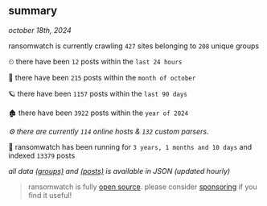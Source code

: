 
## summary
_october 18th, 2024_

ransomwatch is currently crawling `427` sites belonging to `208` unique groups

⏲ there have been `12` posts within the `last 24 hours`

🦈 there have been `215` posts within the `month of october`

🪐 there have been `1157` posts within the `last 90 days`

🏚 there have been `3922` posts within the `year of 2024`

_⚙️ there are currently `114` online hosts & `132` custom parsers._

🦕 ransomwatch has been running for `3 years, 1 months and 10 days` and indexed `13379` posts

_all data  [(groups)](http://ransomwhat.telemetry.ltd/groups) and [(posts)](http://ransomwhat.telemetry.ltd/posts) is available in JSON (updated hourly)_

> ransomwatch is fully [open source](https://github.com/joshhighet/ransomwatch#ransomwatch--). please consider [sponsoring](https://github.com/sponsors/joshhighet) if you find it useful!

